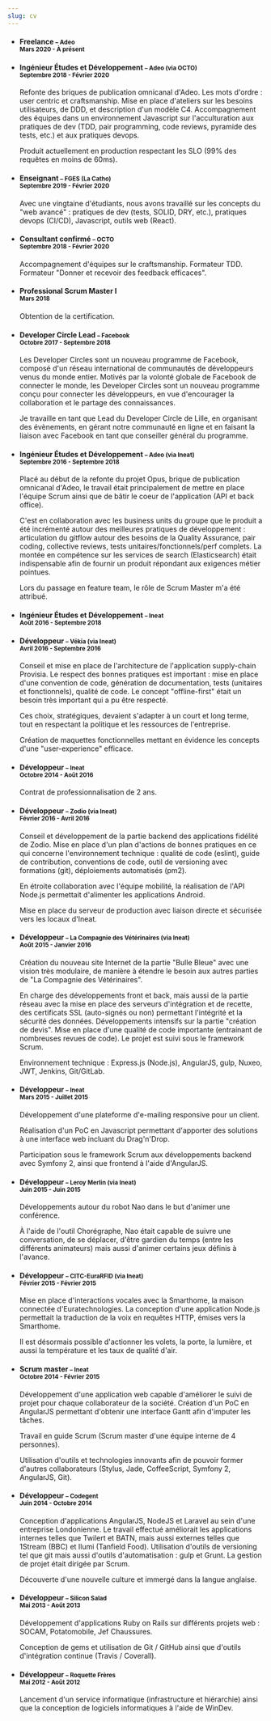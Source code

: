 ```yaml
---
slug: cv
---
```


- #### Freelance <small>– Adeo<br>Mars 2020 - À présent</small>

- #### Ingénieur Études et Développement <small>– Adeo (via OCTO)<br>Septembre 2018 - Février 2020</small>

  Refonte des briques de publication omnicanal d'Adeo. Les mots d'ordre : user centric et craftsmanship. Mise en place d'ateliers sur les besoins utilisateurs, de DDD, et description d'un modèle C4. Accompagnement des équipes dans un environnement Javascript sur l'acculturation aux pratiques de dev (TDD, pair programming, code reviews, pyramide des tests, etc.) et aux pratiques devops.

  Produit actuellement en production respectant les SLO (99% des requêtes en moins de 60ms).

- #### Enseignant <small>– FGES (La Catho)<br>Septembre 2019 - Février 2020</small>

  Avec une vingtaine d'étudiants, nous avons travaillé sur les concepts du "web avancé" : pratiques de dev (tests, SOLID, DRY, etc.), pratiques devops (CI/CD), Javascript, outils web (React).

- #### Consultant confirmé <small>– OCTO<br>Septembre 2018 - Février 2020</small>

  Accompagnement d'équipes sur le craftsmanship.
  Formateur TDD.
  Formateur "Donner et recevoir des feedback efficaces".

- #### Professional Scrum Master I <small><br>Mars 2018</small>

  Obtention de la certification.

- #### Developer Circle Lead <small>– Facebook<br>Octobre 2017 - Septembre 2018</small>

  Les Developer Circles sont un nouveau programme de Facebook, composé d'un réseau international de communautés de développeurs venus du monde entier. Motivés par la volonté globale de Facebook de connecter le monde, les Developer Circles sont un nouveau programme conçu pour connecter les développeurs, en vue d'encourager la collaboration et le partage des connaissances.

  Je travaille en tant que Lead du Developer Circle de Lille, en organisant des évènements, en gérant notre communauté en ligne et en faisant la liaison avec Facebook en tant que conseiller général du programme.

- #### Ingénieur Études et Développement <small>– Adeo (via Ineat)<br>Septembre 2016 - Septembre 2018</small>

  Placé au début de la refonte du projet Opus, brique de publication omnicanal d'Adeo, le travail était principalement de mettre en place l'équipe Scrum ainsi que de bâtir le coeur de l'application (API et back office).

  C'est en collaboration avec les business units du groupe que le produit a été incrémenté autour des meilleures pratiques de développement : articulation du gitflow autour des besoins de la Quality Assurance, pair coding, collective reviews, tests unitaires/fonctionnels/perf complets.
  La montée en compétence sur les services de search (Elasticsearch) était indispensable afin de fournir un produit répondant aux exigences métier pointues.

  Lors du passage en feature team, le rôle de Scrum Master m'a été attribué.

- #### Ingénieur Études et Développement <small>– Ineat<br>Août 2016 - Septembre 2018</small>

- #### Développeur <small>– Vékia (via Ineat)<br>Avril 2016 - Septembre 2016</small>

  Conseil et mise en place de l'architecture de l'application supply-chain Provisia. Le respect des bonnes pratiques est important : mise en place d'une convention de code, génération de documentation, tests (unitaires et fonctionnels), qualité de code. Le concept "offline-first" était un besoin très important qui a pu être respecté.

  Ces choix, stratégiques, devaient s'adapter à un court et long terme, tout en respectant la politique et les ressources de l'entreprise.

  Création de maquettes fonctionnelles mettant en évidence les concepts d'une "user-experience" efficace.

- #### Développeur <small>– Ineat<br>Octobre 2014 - Août 2016</small>

  Contrat de professionnalisation de 2 ans.

- #### Développeur <small>– Zodio (via Ineat)<br>Février 2016 - Avril 2016</small>

  Conseil et développement de la partie backend des applications fidélité de Zodio. Mise en place d'un plan d'actions de bonnes pratiques en ce qui concerne l'environnement technique : qualité de code (eslint), guide de contribution, conventions de code, outil de versioning avec formations (git), déploiements automatisés (pm2).

  En étroite collaboration avec l'équipe mobilité, la réalisation de l'API Node.js permettait d'alimenter les applications Android.

  Mise en place du serveur de production avec liaison directe et sécurisée vers les locaux d'Ineat.

- #### Développeur <small>– La Compagnie des Vétérinaires (via Ineat)<br>Août 2015 - Janvier 2016</small>

  Création du nouveau site Internet de la partie "Bulle Bleue" avec une vision très modulaire, de manière à étendre le besoin aux autres parties de "La Compagnie des Vétérinaires".

  En charge des développements front et back, mais aussi de la partie réseau avec la mise en place des serveurs d'intégration et de recette, des certificats SSL (auto-signés ou non) permettant l'intégrité et la sécurité des données. Développements intensifs sur la partie "création de devis". Mise en place d'une qualité de code importante (entrainant de nombreuses revues de code).
  Le projet est suivi sous le framework Scrum.

  Environnement technique : Express.js (Node.js), AngularJS, gulp, Nuxeo, JWT, Jenkins, Git/GitLab.

- #### Développeur <small>– Ineat<br>Mars 2015 - Juillet 2015</small>

  Développement d'une plateforme d'e-mailing responsive pour un client.

  Réalisation d'un PoC en Javascript permettant d'apporter des solutions à une interface web incluant du Drag'n'Drop.

  Participation sous le framework Scrum aux développements backend avec Symfony 2, ainsi que frontend à l'aide d'AngularJS.

- #### Développeur <small>– Leroy Merlin (via Ineat)<br>Juin 2015 - Juin 2015</small>

  Développements autour du robot Nao dans le but d'animer une conférence.

  À l'aide de l'outil Chorégraphe, Nao était capable de suivre une conversation, de se déplacer, d'être gardien du temps (entre les différents animateurs) mais aussi d'animer certains jeux définis à l'avance.

- #### Développeur <small>– CITC-EuraRFID (via Ineat)<br>Février 2015 - Février 2015</small>

  Mise en place d'interactions vocales avec la Smarthome, la maison connectée d'Euratechnologies.
  La conception d'une application Node.js permettait la traduction de la voix en requêtes HTTP, émises vers la Smarthome.

  Il est désormais possible d'actionner les volets, la porte, la lumière, et aussi la température et les taux de qualité d'air.

- #### Scrum master <small>– Ineat<br>Octobre 2014 - Février 2015</small>

  Développement d'une application web capable d'améliorer le suivi de projet pour chaque collaborateur de la société. Création d'un PoC en AngularJS permettant d'obtenir une interface Gantt afin d'imputer les tâches.

  Travail en guide Scrum (Scrum master d'une équipe interne de 4 personnes).

  Utilisation d'outils et technologies innovants afin de pouvoir former d'autres collaborateurs (Stylus, Jade, CoffeeScript, Symfony 2, AngularJS, Git).

- #### Développeur <small>– Codegent<br>Juin 2014 - Octobre 2014</small>

  Conception d'applications AngularJS, NodeJS et Laravel au sein d'une entreprise Londonienne. Le travail effectué améliorait les applications internes telles que Twilert et BATN, mais aussi externes telles que 1Stream (BBC) et Ilumi (Tanfield Food). Utilisation d'outils de versioning tel que git mais aussi d'outils d'automatisation : gulp et Grunt. La gestion de projet était dirigée par Scrum.

  Découverte d'une nouvelle culture et immergé dans la langue anglaise.

- #### Développeur <small>– Silicon Salad<br>Mai 2013 - Août 2013</small>

  Développement d'applications Ruby on Rails sur différents projets web : SOCAM, Potatomobile, Jef Chaussures.

  Conception de gems et utilisation de Git / GitHub ainsi que d'outils d'intégration continue (Travis / Coverall).

- #### Développeur <small>– Roquette Frères<br>Mai 2012 - Août 2012</small>
  Lancement d'un service informatique (infrastructure et hiérarchie) ainsi que la conception de logiciels informatiques à l'aide de WinDev.
